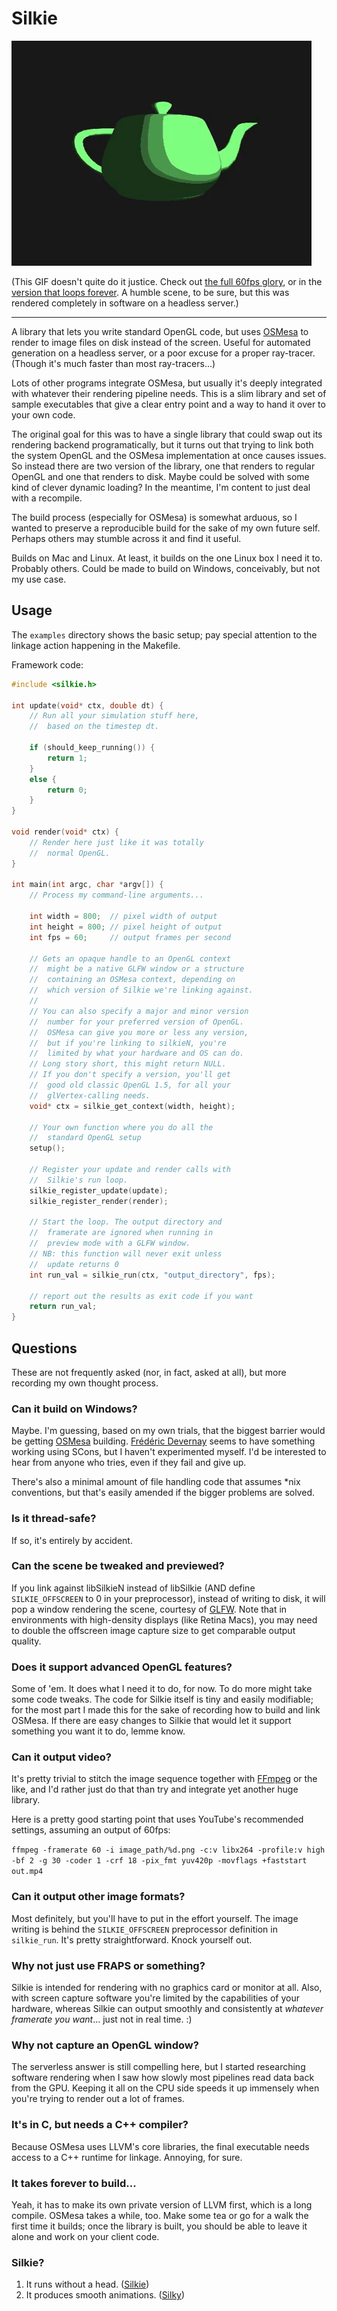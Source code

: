 # Silkie

![Animated gif](examples/demos/advanced.gif)

(This GIF doesn't quite do it justice. Check out [the full 60fps glory](https://youtu.be/FTQR54kOMtc), or in the [version that loops forever](http://www.infinitelooper.com/?v=FTQR54kOMtc&p=n). A humble scene, to be sure, but this was rendered completely in software on a headless server.)

---

A library that lets you write standard OpenGL code, but uses [OSMesa](https://www.mesa3d.org/osmesa.html) to render to image files on disk instead of the screen. Useful for automated generation on a headless server, or a poor excuse for a proper ray-tracer. (Though it's much faster than most ray-tracers...)

Lots of other programs integrate OSMesa, but usually it's deeply integrated with whatever their rendering pipeline needs. This is a slim library and set of sample executables that give a clear entry point and a way to hand it over to your own code. 

The original goal for this was to have a single library that could swap out its rendering backend programatically, but it turns out that trying to link both the system OpenGL and the OSMesa implementation at once causes issues. So instead there are two version of the library, one that renders to regular OpenGL and one that renders to disk. Maybe could be solved with some kind of clever dynamic loading? In the meantime, I'm content to just deal with a recompile. 

The build process (especially for OSMesa) is somewhat arduous, so I wanted to preserve a reproducible build for the sake of my own future self. Perhaps others may stumble across it and find it useful. 

Builds on Mac and Linux. At least, it builds on the one Linux box I need it to. Probably others. Could be made to build on Windows, conceivably, but not my use case. 

## Usage

The `examples` directory shows the basic setup; pay special attention to the linkage action happening in the Makefile. 

Framework code:

```c++
#include <silkie.h>

int update(void* ctx, double dt) {
    // Run all your simulation stuff here, 
    //  based on the timestep dt.

    if (should_keep_running()) {
        return 1;
    }
    else {
        return 0;
    }
}

void render(void* ctx) {
    // Render here just like it was totally 
    //  normal OpenGL.
}

int main(int argc, char *argv[]) {
    // Process my command-line arguments...

    int width = 800;  // pixel width of output
    int height = 800; // pixel height of output
    int fps = 60;     // output frames per second

    // Gets an opaque handle to an OpenGL context
    //  might be a native GLFW window or a structure
    //  containing an OSMesa context, depending on 
    //  which version of Silkie we're linking against.
    //
    // You can also specify a major and minor version
    //  number for your preferred version of OpenGL.
    //  OSMesa can give you more or less any version,
    //  but if you're linking to silkieN, you're 
    //  limited by what your hardware and OS can do.
    // Long story short, this might return NULL. 
    // If you don't specify a version, you'll get
    //  good old classic OpenGL 1.5, for all your 
    //  glVertex-calling needs. 
    void* ctx = silkie_get_context(width, height);

    // Your own function where you do all the 
    //  standard OpenGL setup
    setup();

    // Register your update and render calls with 
    //  Silkie's run loop.
    silkie_register_update(update);
    silkie_register_render(render);

    // Start the loop. The output directory and 
    //  framerate are ignored when running in 
    //  preview mode with a GLFW window.
    // NB: this function will never exit unless 
    //  update returns 0
    int run_val = silkie_run(ctx, "output_directory", fps);

    // report out the results as exit code if you want
    return run_val;
}
```

## Questions

These are not frequently asked (nor, in fact, asked at all), but more recording my own thought process. 

### Can it build on Windows?
Maybe. I'm guessing, based on my own trials, that the biggest barrier would be getting [OSMesa](https://www.mesa3d.org/osmesa.html) building. [Frédéric Devernay](https://github.com/devernay/osmesa-install/) seems to have something working using SCons, but I haven't experimented myself. I'd be interested to hear from anyone who tries, even if they fail and give up. 

There's also a minimal amount of file handling code that assumes *nix conventions, but that's easily amended if the bigger problems are solved.

### Is it thread-safe?
If so, it's entirely by accident.

### Can the scene be tweaked and previewed?
If you link against libSilkieN instead of libSilkie (AND define `SILKIE_OFFSCREEN` to 0 in your preprocessor), instead of writing to disk, it will pop a window rendering the scene, courtesy of [GLFW](http://www.glfw.org/). Note that in environments with high-density displays (like Retina Macs), you may need to double the offscreen image capture size to get comparable output quality. 

### Does it support advanced OpenGL features?
Some of 'em. It does what I need it to do, for now. To do more might take some code tweaks. The code for Silkie itself is tiny and easily modifiable; for the most part I made this for the sake of recording how to build and link OSMesa. If there are easy changes to Silkie that would let it support something you want it to do, lemme know. 

### Can it output video? 
It's pretty trivial to stitch the image sequence together with [FFmpeg](http://www.ffmpeg.org/) or the like, and I'd rather just do that than try and integrate yet another huge library. 

Here is a pretty good starting point that uses YouTube's recommended settings, assuming an output of 60fps:

`ffmpeg -framerate 60 -i image_path/%d.png -c:v libx264 -profile:v high -bf 2 -g 30 -coder 1 -crf 18 -pix_fmt yuv420p -movflags +faststart out.mp4`

### Can it output other image formats? 
Most definitely, but you'll have to put in the effort yourself. The image writing is behind the `SILKIE_OFFSCREEN` preprocessor definition in `silkie_run`. It's pretty straightforward. Knock yourself out. 

### Why not just use FRAPS or something?
Silkie is intended for rendering with no graphics card or monitor at all. Also, with screen capture software you're limited by the capabilities of your hardware, whereas Silkie can output smoothly and consistently at *whatever framerate you want*... just not in real time. :) 

### Why not capture an OpenGL window?
The serverless answer is still compelling here, but I started researching software rendering when I saw how slowly most pipelines read data back from the GPU. Keeping it all on the CPU side speeds it up immensely when you're trying to render out a lot of frames.

### It's in C, but needs a C++ compiler?
Because OSMesa uses LLVM's core libraries, the final executable needs access to a C++ runtime for linkage. Annoying, for sure. 

### It takes forever to build...
Yeah, it has to make its own private version of LLVM first, which is a long compile. OSMesa takes a while, too. Make some tea or go for a walk the first time it builds; once the library is built, you should be able to leave it alone and work on your client code.

### Silkie?
1. It runs without a head. ([Silkie](https://en.wikipedia.org/wiki/Silkie))
2. It produces smooth animations. ([Silky](https://www.merriam-webster.com/dictionary/silky))
